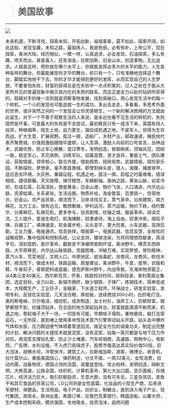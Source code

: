 > # 美国故事

---

![](http://upload-images.jianshu.io/upload_images/1881355-8472d13ba88bbf16.jpg?imageMogr2/auto-orient/strip%7CimageView2/2/w/1080/q/50)

未来机遇，不断寻找，探索未知，开拓创新，祖祖辈辈，莫不如此，探索开阔，如此这般，发现宝藏，未知之路，最锻炼人，我是色弱，必有弥补，上帝公平，现在探索，美洲大陆，经历相似，一模一样，认真追求，必会发现，石油探索，多么有趣，喷天而出，甚是喜人，还有淘金，拉斯加斯，旧金山水，创造事物，无比追求。人就是这样，把你放在哪个水平上，你就能发挥出多大的水平的能力。人生各种各样的舞台，但最能展现你才华的舞台，却只有一个，只有准确地选择这个舞台，脚踏实地地干下去，你的才华才能得到更好的发挥，从而实现自己的人生梦想。不要害怕失败，财富的获得总是在失败中一点点积累的，过人之处在于能从大家所共见的普遍现象中揭示其内在的本质的联系，而这正是全力以赴的钻研所获得的，超越对手的唯一法则就是洞察事物发展，找到突破口，用心发现生活中的每一个转机，一个小的发现也可能造就一生的成功，多出去走走，多看看，多思考外面的世界，或许突然之间的一个发现会让你灵感顿生，一个新的解决困境的方法就由此诞生。对于一个不善于观察生活的人来说，是永远也看不见生活的转机的，失败固然是坏事，可是最大的失败是不去尝试，最初移民只有一成活下来，英国有钱人投资，种植烟草，陌生土地，自力更生，描绘成机遇之地，不是军人，但得为生存而战，扩大生意，扩展视野，孤注一掷，造船厂，木材产业，邮政速递，殖民地代表齐聚费城，价值观激励跟随华盛顿，让人澎湃，激励人向前的口号宣言，丛林战术，武器优势，防止军心换散，度过寒冬，发明创造，抵御痢疾，领袖风范，团结一致，稳定军心，天花病例，训练军队，招募高管，贤才良将，重振士气，团队建设，获取情报，领导核心，联合外援，借助趋势，扭转局势。武器情报，探险家乐园，不断探险，梦想家，毫不畏首畏缩，即使割掉头皮，猎人，海狸，捕兽铁甲，适应恶劣环境，大灰熊，重踏征程，机遇之地，孤注一掷，启程之时最艰难，错误相信，捷径颠簸，天灾故障，弹尽粮觉，车辆断轴，唐纳之路，黄金山脉，岩浆冷却，形成石英，石英深处，便是黄金，旧金山港，物价飞涨，人口涌进，内华达山脉，资源枯竭，关系紧张，生活设施，物质补给，淘金致富，百里挑一，住宿地点，旧金山，农产品贸易，顺流而下，沿岸寻找买主，蒸气革命，沿岸建筑，南方棉花，北方工业，很有远见，敢想敢做，伊利运河，蒸汽运输，物价下跌，纽约繁华，分离棉花，轧棉花机，更多参与，投资剧增，纺锤之城，服装革命，阅读交流，工人提升，爱迪生电灯，航海捕鲸，奴隶虐待，海上自由，奴隶冲突，熔铅子弹，兵器工厂，填弹速度，软金属步枪，尖头变平，更大伤害，火车武器，高效后勤，工业力量，电报通讯，信息抉择，情报第一，电报武器，信息反馈，全局性的战略视野，集中指挥和控制系统，公众支持，媒体渲染，为共同理想而献身，简洁字句，深刻意韵，医疗革命，截肢变干净绷带抵制坏谊，美洲野牛，横贯东西铁路，大平原移民，内华达山脉铁路，克服困难，冲破万难，实现梦想，冒险精神，蒸汽火车，荒芜地区，文明人口，中原地区，蚊虫毒蛇，龙卷风，龙卷风，砍伐木材，顺流而下，做成木材，铁路运输，房屋建设，美洲野牛，牛皮，皮带，衣服和鞋，牛骨扣子，骨架肥料或瓷器，德克萨斯州野牛，内战导致，东海岸物资匮乏，从4美元变40美元，西尔斯百货，怀表，铁路校对时间，邮购目录，普利策报业集团，选定目标，全力以赴，新城市拥挤，缺少钢铁，子弹厂，炼钢技术，简单低成本，大规模生产，工业巨子，金融家，下水道工程师，环保战士，研发实验室，发明专利，反锁在实验室，几天没合眼，厚纸板，连续燃烧300小时，白炽电灯泡，奥的斯电梯，贝尔电话，缝纫机，成衣制造，女士衬衫，油井工人，巨额财富，做梦都想不到，纺锤顶钻井，在合适的地方架起钻井台，财富就能源源不断而来，机遇之地，卷起袖子大干一场，一切皆有可能，早期啥子塌陷，重物悬挂，敲打击穿岩石，一无所获，直到堵上使用革命性技术蒸汽引擎带动钻头开路，钻头击中爆炸气体和水层，压力颇迫使气体顺着管道回流，做足全方位的调查功夫，制定出完整的计划，解决问题的关键技术就是泥浆，没有泥浆，钻每一英尺都是与地下压力作对抗，用泥浆支撑钻孔壁，防止沙土堵塞，汽车经销商，高速路，购物中心，电影院，广告牌，水利设施，不入虎穴焉得虎子，股票市值高达其实际价值50倍，巨大泡沫，胡佛水坝，冷管快冷，建筑工人，拉斯维加斯，游客，赌博业，收音机，拉什莫尔山，重振美国信心，弹药制造，分文不值，一周32美元，女性消费，拉动内需，战备物资，德国占领的法国，诺曼底登陆，攻占柏林，发明创造，隔断文明，大修高速，公路全国，纺织机，计算机革命，第七大出口国，显示面板，存储芯片，经济活力巨大，吸引巨额投资，生意大胆，没有可失去，三星杂货店，卖鱼干和其它食品的贸易公司，LG公司则是女性面霜，化妆品的小型生产商，后来进军塑材，保健品，生活用品，电子产品，纺织业，制糖业，直到进入电子产业，现代集团，郑周永，欧洲出差，希腊订单，伦敦巴克莱银行，韩国造船，山寨大师，生产成本控制系统，模仿强国，坐地吸金，投资泡沫，品控问题

